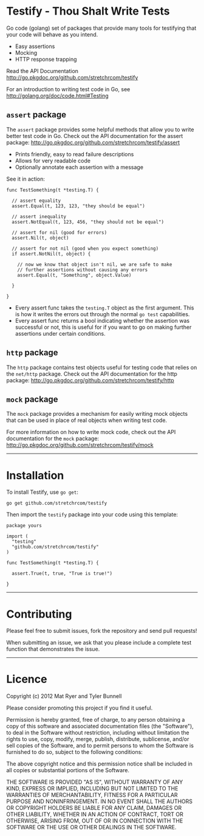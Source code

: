 Testify - Thou Shalt Write Tests
================================

Go code (golang) set of packages that provide many tools for testifying that your code will behave as you intend.

  * Easy assertions
  * Mocking
  * HTTP response trapping

Read the API Documentation http://go.pkgdoc.org/github.com/stretchrcom/testify

For an introduction to writing test code in Go, see http://golang.org/doc/code.html#Testing

`assert` package
----------------

The `assert` package provides some helpful methods that allow you to write better test code in Go.  Check out the API documentation for the assert package: http://go.pkgdoc.org/github.com/stretchrcom/testify/assert

  * Prints friendly, easy to read failure descriptions
  * Allows for very readable code
  * Optionally annotate each assertion with a message

See it in action:

    func TestSomething(t *testing.T) {
   
   	  // assert equality
      assert.Equal(t, 123, 123, "they should be equal")

      // assert inequality
      assert.NotEqual(t, 123, 456, "they should not be equal")

      // assert for nil (good for errors)
      assert.Nil(t, object)

      // assert for not nil (good when you expect something)
      if assert.NotNil(t, object) {

      	// now we know that object isn't nil, we are safe to make
      	// further assertions without causing any errors
        assert.Equal(t, "Something", object.Value)

      }

    }

  * Every assert func takes the `testing.T` object as the first argument.  This is how it writes the errors out through the normal `go test` capabilities.
  * Every assert func returns a bool indicating whether the assertion was successful or not, this is useful for if you want to go on making further assertions under certain conditions.

`http` package
--------------

The `http` package contains test objects useful for testing code that relies on the `net/http` package.  Check out the API documentation for the http package: http://go.pkgdoc.org/github.com/stretchrcom/testify/http

`mock` package
--------------

The `mock` package provides a mechanism for easily writing mock objects that can be used in place of real objects when writing test code.

For more information on how to write mock code, check out the API documentation for the `mock` package: http://go.pkgdoc.org/github.com/stretchrcom/testify/mock

------

Installation
============

To install Testify, use `go get`:

    go get github.com/stretchrcom/testify

Then import the `testify` package into your code using this template:

    package yours

    import (
      "testing"
      "github.com/stretchrcom/testify"
    )

    func TestSomething(t *testing.T) {

      assert.True(t, true, "True is true!")

    }

------

Contributing
============

Please feel free to submit issues, fork the repository and send pull requests!

When submitting an issue, we ask that you please include a complete test function that demonstrates the issue.

------

Licence
=======
Copyright (c) 2012 Mat Ryer and Tyler Bunnell

Please consider promoting this project if you find it useful.

Permission is hereby granted, free of charge, to any person obtaining a copy of this software and associated documentation files (the "Software"), to deal in the Software without restriction, including without limitation the rights to use, copy, modify, merge, publish, distribute, sublicense, and/or sell copies of the Software, and to permit persons to whom the Software is furnished to do so, subject to the following conditions:

The above copyright notice and this permission notice shall be included in all copies or substantial portions of the Software.

THE SOFTWARE IS PROVIDED "AS IS", WITHOUT WARRANTY OF ANY KIND, EXPRESS OR IMPLIED, INCLUDING BUT NOT LIMITED TO THE WARRANTIES OF MERCHANTABILITY, FITNESS FOR A PARTICULAR PURPOSE AND NONINFRINGEMENT. IN NO EVENT SHALL THE AUTHORS OR COPYRIGHT HOLDERS BE LIABLE FOR ANY CLAIM, DAMAGES OR OTHER LIABILITY, WHETHER IN AN ACTION OF CONTRACT, TORT OR OTHERWISE, ARISING FROM, OUT OF OR IN CONNECTION WITH THE SOFTWARE OR THE USE OR OTHER DEALINGS IN THE SOFTWARE.